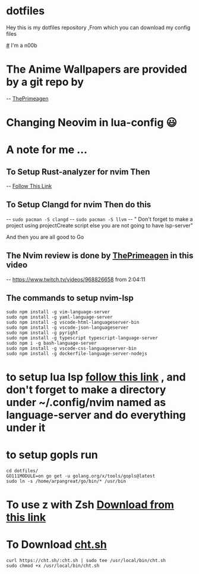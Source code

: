  # dotfiles


 Hey this is my dotfiles repository ,From which you can download my config files
 
 [#](#) I'm a n00b
 
# The Anime Wallpapers are provided by a git repo by 

-- [ThePrimeagen](https://hub.com/ThePrimeagen/anime)

# Changing Neovim in lua-config :smiley:

# A note for me ...
## To Setup Rust-analyzer for nvim Then
 -- [Follow This Link](https://sharksforarms.dev/posts/neovim-rust/)
 
## To Setup Clangd for nvim Then do this
 -- `sudo pacman -S clangd`
 -- `sudo pacman -S llvm`
 -- " Don't forget to make a project using projectCreate script else you are not going to have lsp-server"
 
 And then you are all good to Go
 
## The Nvim review is done by [ThePrimeagen](github.com/ThePrimeagen) in this video 
 -- https://www.twitch.tv/videos/968826658 from 2:04:11

## The commands to setup nvim-lsp
```shell
sudo npm install -g vim-language-server
sudo npm install -g yaml-language-server
sudo npm install -g vscode-html-languageserver-bin
sudo npm install -g vscode-json-languageserver
sudo npm install -g pyright
sudo npm install -g typescript typescript-language-server
sudo npm i -g bash-language-server
sudo npm install -g vscode-css-languageserver-bin
sudo npm install -g dockerfile-language-server-nodejs
```
# to setup lua lsp [follow this link](https://github.com/sumneko/lua-language-server/wiki/Build-and-Run-(Standalone)) , and don't forget to make a directory under ~/.config/nvim named as language-server and do everything under it 

# to setup gopls run 
```shell
cd dotfiles/
GO111MODULE=on go get -u golang.org/x/tools/gopls@latest
sudo ln -s /home/arpangreat/go/bin/* /usr/bin
```
# To use z with Zsh [Download from this link](https://github.com/agkozak/zsh-z)

# To Download [cht.sh](https://github.com/chubin/cheat.sh)
```shell
curl https://cht.sh/:cht.sh | sudo tee /usr/local/bin/cht.sh
sudo chmod +x /usr/local/bin/cht.sh
```
